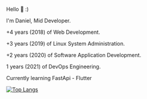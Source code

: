 Hello 👋 :)

I'm Daniel, Mid Developer.

+4 years (2018) of Web Development.

+3 years (2019) of Linux System Administration.

+2 years (2020) of Software Application Development.

1 years (2021) of DevOps Engineering.

Currently learning FastApi - Flutter

[![Top Langs](https://github-readme-stats.vercel.app/api/top-langs/?username=DanielcoderX&theme=tokyonight)](https://github.com/anuraghazra/github-readme-stats)
